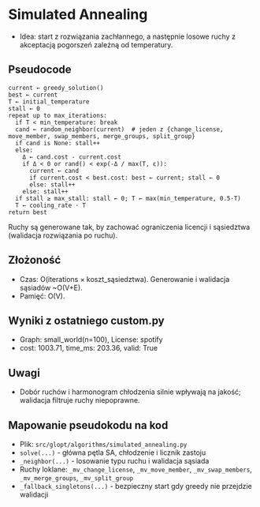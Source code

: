 # Simulated Annealing

- Idea: start z rozwiązania zachłannego, a następnie losowe ruchy z akceptacją pogorszeń zależną od temperatury.

## Pseudocode
```
current ← greedy_solution()
best ← current
T ← initial_temperature
stall ← 0
repeat up to max_iterations:
  if T < min_temperature: break
  cand ← random_neighbor(current)  # jeden z {change_license, move_member, swap_members, merge_groups, split_group}
  if cand is None: stall++
  else:
    Δ ← cand.cost - current.cost
    if Δ < 0 or rand() < exp(-Δ / max(T, ε)):
      current ← cand
      if current.cost < best.cost: best ← current; stall ← 0
      else: stall++
    else: stall++
  if stall ≥ max_stall: stall ← 0; T ← max(min_temperature, 0.5·T)
  T ← cooling_rate · T
return best
```

Ruchy są generowane tak, by zachować ograniczenia licencji i sąsiedztwa (walidacja rozwiązania po ruchu).

## Złożoność
- Czas: O(iterations × koszt_sąsiedztwa). Generowanie i walidacja sąsiadów ~O(V+E).
- Pamięć: O(V).

## Wyniki z ostatniego custom.py
- Graph: small_world(n=100), License: spotify
- cost: 1003.71, time_ms: 203.36, valid: True

## Uwagi
- Dobór ruchów i harmonogram chłodzenia silnie wpływają na jakość; walidacja filtruje ruchy niepoprawne.

## Mapowanie pseudokodu na kod
- Plik: `src/glopt/algorithms/simulated_annealing.py`
- `solve(...)` - główna pętla SA, chłodzenie i licznik zastoju
- `_neighbor(...)` - losowanie typu ruchu i walidacja sąsiada
- Ruchy loklane: `_mv_change_license`, `_mv_move_member`, `_mv_swap_members`, `_mv_merge_groups`, `_mv_split_group`
- `_fallback_singletons(...)` - bezpieczny start gdy greedy nie przejdzie walidacji
